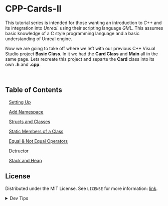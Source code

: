 # CPP-Cards-II


<!-- OVERVIEW -->
This tutorial series is intended for those wanting an introduction to *C++* and its integration into *Unreal*. using their scripting language <i>GML</i>. This assumes basic knowledge of a C style programming language and a basic understanding of Unreal engine.

Now we are going to take off where we left with our previous C++ Visual Studio project **Basic Class**.  In it we had the **Card Class** and **Main** all in the same page.  Lets recreate this project and separte the **Card** class into its own **.h** and **.cpp**.


<br>


<!-- TOC -->
## Table of Contents

<kbd></kbd> &nbsp;&nbsp; [Setting Up](setting-up/README.md#user-content-setting-up) <br>

<kbd></kbd> &nbsp;&nbsp; [Add Namespace](add-namespace/README.md#user-content-add-namespace) <br>

<kbd></kbd> &nbsp;&nbsp; [Structs and Classes](structs-classes/README.md#user-content-structs-and-classes) <br>

<kbd></kbd> &nbsp;&nbsp; [Static Members of a Class](static-member/README.md#user-content-static-members-of-a-class) <br>

<kbd></kbd> &nbsp;&nbsp; [Equal & Not Equal Operators](equal-noteq/README.md#user-content-equal--not-equal-operators) <br>


<kbd></kbd> &nbsp;&nbsp; [Detructor](destructor/README.md#user-content-destructor) <br>

<kbd></kbd> &nbsp;&nbsp; [Stack and Heap](stack-heap/README.md#user-content-stack-heap) <br>

<!-- LICENSE -->
## License
Distributed under the MIT License. See `LICENSE` for more information: [link](LICENSE).

</p>
</details>
<details><summary>Dev Tips</summary>
make git m="add commit message"
</details>